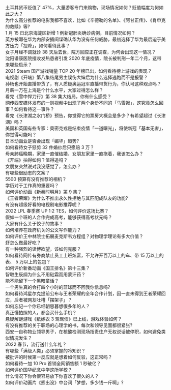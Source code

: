 土耳其货币贬值了 47%，大量游客专门来购物，现场情况如何？贬值幅度为何如此之大？  
为什么高分推荐的电影我都不喜欢，比如《辛德勒的名单》、《阿甘正传》、《肖申克的救赎》等?  
1 月 15 日北京海淀区新增 1 例新冠肺炎确诊病例，目前情况如何？  
英方被曝在华为内部安插间谍确认华为没有任何威胁，最初选择了华为最后迫于美方压力「投降」，如何看待此事？  
女子月经不调就诊 38 天后去世，院方回应正在调查，为何会出现这一情况？  
沈阳谱康医院擅收发热患者引发 2020 年底疫情，院长被判刑一年二个月，这带来哪些启示？  
2021 Steam 国产游戏销量 TOP 20 年榜已出，如何看待榜上游戏的表现？  
电视剧《开端》第八集结尾男主误伤大婶后为什么选择逃跑而不是报警？  
孙杨也开始直播带货了，有人质疑奥运冠军直播带货行为，你认可这种观点吗？  
月薪一万在上海是个什么水平，大家过得怎么样？  
看完《雪中悍刀行》第 38 集大结局，你有什么感受？  
网传西安媒体发布的一则视频中出现了两个身份不同的「马雪娥」，这究竟怎么回事？如何看待这一事件？  
看完《长津湖之水门桥》预告，你觉得它的票房大概会是多少？有希望超过《长津湖》吗？  
美国和英国有些专家：奥密克戎是结束疫情「一道曙光」，将使新冠「基本无害」，你觉得可能吗？  
日本动画业是否会出现「媚华」趋势?  
如何看待女子怒剪 32 件婚纱后只愿赔 3 万？  
母亲肺癌晚期，家里一直催结婚，女朋友家里一直拖着，我该怎么办？  
《开端》拍得如何？值得追吗？  
女朋友突然说对我没感觉了，怎么办？  
有哪些很励志的文案？  
5500 预算有没有推荐的相机？  
学历对于工作真的重要吗？  
如何评价动画《新秦时明月》第 9 集？  
《王者荣耀》为什么不推出永久性拒绝与其匹配成队友的功能?  
有没有超级好看的电视剧电影推荐呢？  
2022 LPL 春季赛 UP 1:2 TES，如何评价这场比赛？  
假如一个班的人合作完成高考，能够获得高考状元吗？  
大家有什么关于饺子的故事？  
如何培养在政府机关的公文写作能力？  
如何评价王中林院士拓展麦克斯韦方程组？对物理学理论有多大价值？  
虾怎么做最好吃？  
有一种强烈的读博欲望，该如何克服？  
如何看待网传有券商禁止员工上班炫富，不允许开百万以上的车、带 15 万以上的表、 5 万以上的包包？  
如何评价新番动画《国王排名》第十三集？  
智取生辰纲为什么不用砒霜而用蒙汗药？  
能不能留下一个黑暗童话？  
一个男生真的会打四个小时的篮球而不回我你信息吗?  
如何看待鸿星尔克提前公布与王者荣耀的全年合作计划，因一直未得到王者荣耀回应，后者被网友吐槽「摆架子」？  
如何忘记一个你已经朝思暮想很多年的人？  
真正懂拍照的人，都会买什么手机？  
悬疑解谜游戏《纸嫁衣 3 鸳鸯债》已上线，游戏体验如何？  
有没有推荐的关于职场的心理学的书，每次和领导见面都很紧张?  
西安一自称物业领导男子，在核酸检测现场指责住户无权说话被停职，如何避免类似情况发生？  
2022 春节，流行送什么年礼？  
有哪些「满级人类」必须掌握的冷知识？  
被批评的时候第一反应就是想着如何反驳，这正常吗？  
如何看待一加 10 Pro 首销全网销售额 1 秒破亿？  
如何评价国华纪念中学这所学校？  
什么情况下你会很容易放下你喜欢了很久的人？  
如何评价动画片《熊出没》中台词「梦想，多少钱一斤啊」?  
